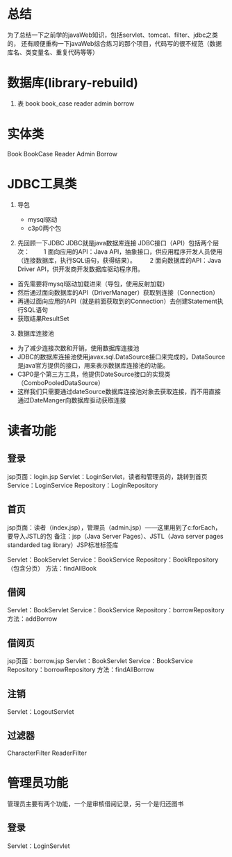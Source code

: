 # 总结
为了总结一下之前学的javaWeb知识，包括servlet、tomcat、filter、jdbc之类的，
还有顺便重构一下javaWeb综合练习的那个项目，代码写的很不规范（数据库名、类变量名、重复代码等等）


# 数据库(library-rebuild)
1. 表
book
book_case
reader
admin
borrow

# 实体类
Book
BookCase
Reader
Admin
Borrow

# JDBC工具类
1. 导包
    - mysql驱动
    - c3p0两个包
    
2. 先回顾一下JDBC
JDBC就是java数据库连接
JDBC接口（API）包括两个层次：
　　1 面向应用的API：Java API，抽象接口，供应用程序开发人员使用（连接数据库，执行SQL语句，获得结果）。
　　2 面向数据库的API：Java Driver API，供开发商开发数据库驱动程序用。

- 首先需要将mysql驱动加载进来（导包，使用反射加载）
- 然后通过面向数据库的API（DriverManager）获取到连接（Connection）
- 再通过面向应用的API（就是前面获取到的Connection）去创建Statement执行SQL语句
- 获取结果ResultSet

3. 数据库连接池
- 为了减少连接次数和开销，使用数据库连接池
- JDBC的数据库连接池使用javax.sql.DataSource接口来完成的，DataSource是java官方提供的接口，用来表示数据库连接池的功能。
- C3P0是个第三方工具，他提供DateSource接口的实现类（ComboPooledDataSource）
- 这样我们只需要通过dateSource数据库连接池对象去获取连接，而不用直接通过DateManger向数据库驱动获取连接

# 读者功能
## 登录
jsp页面：login.jsp
Servlet：LoginServlet，读者和管理员的，跳转到首页
Service：LoginService
Repository：LoginRepository

## 首页
jsp页面：读者（index.jsp），管理员（admin.jsp）——这里用到了c:forEach，要导入JSTL的包
    备注：jsp（Java Server Pages）、JSTL（Java server pages standarded tag library）JSP标准标签库

Servlet：BookServlet
Service：BookService
Repository：BookRepository（包含分页）
方法：findAllBook

## 借阅
Servlet：BookServlet
Service：BookService
Repository：borrowRepository
方法：addBorrow

## 借阅页
jsp页面：borrow.jsp
Servlet：BookServlet
Service：BookService
Repository：borrowRepository
方法：findAllBorrow

## 注销
Servlet：LogoutServlet

## 过滤器
CharacterFilter
ReaderFilter

# 管理员功能
管理员主要有两个功能，一个是审核借阅记录，另一个是归还图书
## 登录
Servlet：LoginServlet




